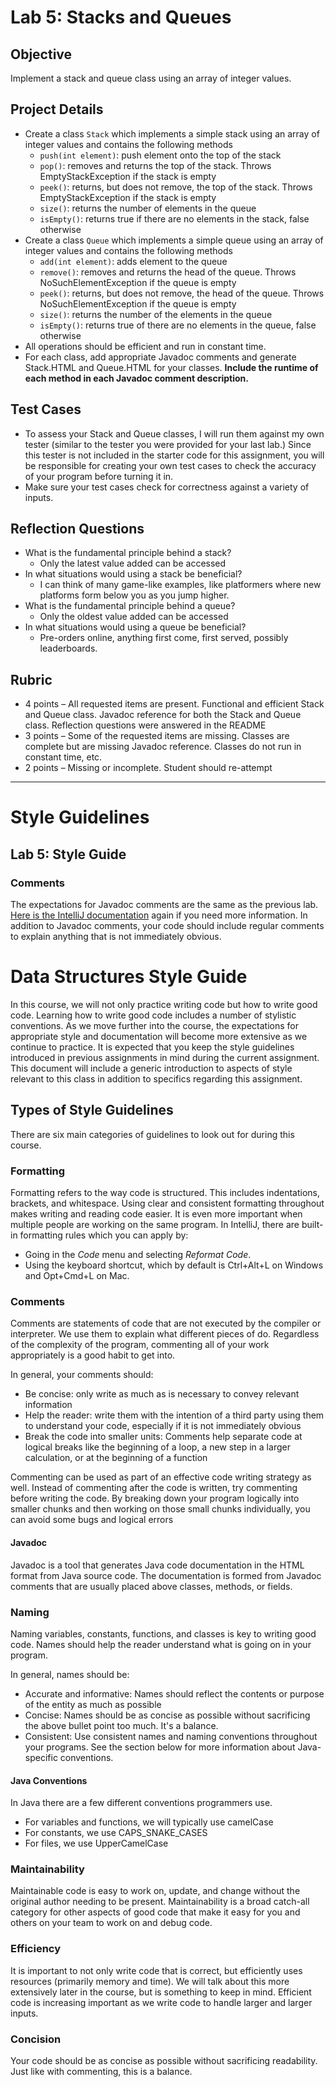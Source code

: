 # Lab 5: Stacks and Queues

## Objective

Implement a stack and queue class using an array of integer values.

## Project Details

- Create a class `Stack` which implements a simple stack using an array of integer values and contains the following
  methods
    - `push(int element)`: push element onto the top of the stack
    - `pop()`: removes and returns the top of the stack. Throws EmptyStackException if the stack is empty
    - `peek()`: returns, but does not remove, the top of the stack. Throws EmptyStackException if the stack is empty
    - `size()`: returns the number of elements in the queue
    - `isEmpty()`: returns true if there are no elements in the stack, false otherwise
- Create a class `Queue` which implements a simple queue using an array of integer values and contains the following
  methods
    - `add(int element)`: adds element to the queue
    - `remove()`: removes and returns the head of the queue. Throws NoSuchElementException if the queue is empty
    - `peek()`: returns, but does not remove, the head of the queue. Throws NoSuchElementException if the queue is empty
    - `size()`: returns the number of the elements in the queue
    - `isEmpty()`: returns true of there are no elements in the queue, false otherwise
- All operations should be efficient and run in constant time.
- For each class, add appropriate Javadoc comments and generate Stack.HTML and Queue.HTML for your classes. **Include
  the runtime of each method in each Javadoc comment description.**

## Test Cases

- To assess your Stack and Queue classes, I will run them against my own tester (similar to the tester you were provided
  for your last lab.) Since this tester is not included in the starter code for this assignment, you will be responsible
  for creating your own test cases to check the accuracy of your program before turning it in.
- Make sure your test cases check for correctness against a variety of inputs.

## Reflection Questions

- What is the fundamental principle behind a stack?
  - Only the latest value added can be accessed
- In what situations would using a stack be beneficial?
  - I can think of many game-like examples, like platformers where new platforms form below you as you jump higher.
- What is the fundamental principle behind a queue?
  - Only the oldest value added can be accessed
- In what situations would using a queue be beneficial?
  - Pre-orders online, anything first come, first served, possibly leaderboards.

## Rubric

- 4 points – All requested items are present. Functional and efficient Stack and Queue class. Javadoc reference for both
the Stack and Queue class. Reflection questions were answered in the README
- 3 points – Some of the requested items are missing. Classes are complete but are missing Javadoc reference. Classes do
not run in constant time, etc.
- 2 points – Missing or incomplete. Student should re-attempt

---

# Style Guidelines

## Lab 5: Style Guide

### Comments

The expectations for Javadoc comments are the same as the previous
lab.  [Here is the IntelliJ  documentation](https://www.jetbrains.com/help/idea/javadocs.html) again if you need more
information. In addition to Javadoc comments, your code should include regular comments to explain anything that is not
immediately obvious.

# Data Structures Style Guide

In this course, we will not only practice writing code but how to write good code. Learning how to write good code
includes a number of stylistic conventions. As we move further into the course, the expectations for appropriate style
and documentation will become more extensive as we continue to practice. It is expected that you keep the style
guidelines introduced in previous assignments in mind during the current assignment. This document will include a
generic introduction to aspects of style relevant to this class in addition to specifics regarding this assignment.

## Types of Style Guidelines

There are six main categories of guidelines to look out for during this course.

### Formatting

Formatting refers to the way code is structured. This includes indentations, brackets, and whitespace. Using clear and
consistent formatting throughout makes writing and reading code easier. It is even more important when multiple people
are working on the same program. In IntelliJ, there are built-in formatting rules which you can apply by:

- Going in the _Code_ menu and selecting _Reformat Code_.
- Using the keyboard shortcut, which by default is Ctrl+Alt+L on Windows and Opt+Cmd+L on Mac.

### Comments

Comments are statements of code that are not executed by the compiler or interpreter. We use them to explain what
different pieces of do. Regardless of the complexity of the program, commenting all of your work appropriately is a good
habit to get into.

In general, your comments should:

- Be concise: only write as much as is necessary to convey relevant information
- Help the reader: write them with the intention of a third party using them to understand your code, especially if it
  is not immediately obvious
- Break the code into smaller units: Comments help separate code at logical breaks like the beginning of a loop, a new
  step in a larger calculation, or at the beginning of a function

Commenting can be used as part of an effective code writing strategy as well. Instead of commenting after the code is
written, try commenting before writing the code. By breaking down your program logically into smaller chunks and then
working on those small chunks individually, you can avoid some bugs and logical errors

#### Javadoc

Javadoc is a tool that generates Java code documentation in the HTML format from Java source code. The documentation is
formed from Javadoc comments that are usually placed above classes, methods, or fields.

### Naming

Naming variables, constants, functions, and classes is key to writing good code. Names should help the reader understand
what is going on in your program.

In general, names should be:

- Accurate and informative: Names should reflect the contents or purpose of the entity as much as possible
- Concise: Names should be as concise as possible without sacrificing the above bullet point too much. It's a balance.
- Consistent: Use consistent names and naming conventions throughout your programs. See the section below for more
  information about Java-specific conventions.

#### Java Conventions

In Java there are a few different conventions programmers use.

- For variables and functions, we will typically use camelCase
- For constants, we use CAPS_SNAKE_CASES
- For files, we use UpperCamelCase

### Maintainability

Maintainable code is easy to work on, update, and change without the original author needing to be present.
Maintainability is a broad catch-all category for other aspects of good code that make it easy for you and others on
your team to work on and debug code.

### Efficiency

It is important to not only write code that is correct, but efficiently uses resources (primarily memory and time). We
will talk about this more extensively later in the course, but is something to keep in mind. Efficient code is
increasing important as we write code to handle larger and larger inputs.

### Concision

Your code should be as concise as possible without sacrificing readability. Just like with commenting, this is a
balance.  

